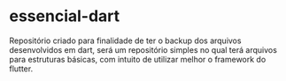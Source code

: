 # essencial-dart
Repositório criado para finalidade de ter o backup dos arquivos desenvolvidos em dart, será um repositório simples no qual terá arquivos para estruturas básicas, com intuito de utilizar melhor o framework do flutter.
